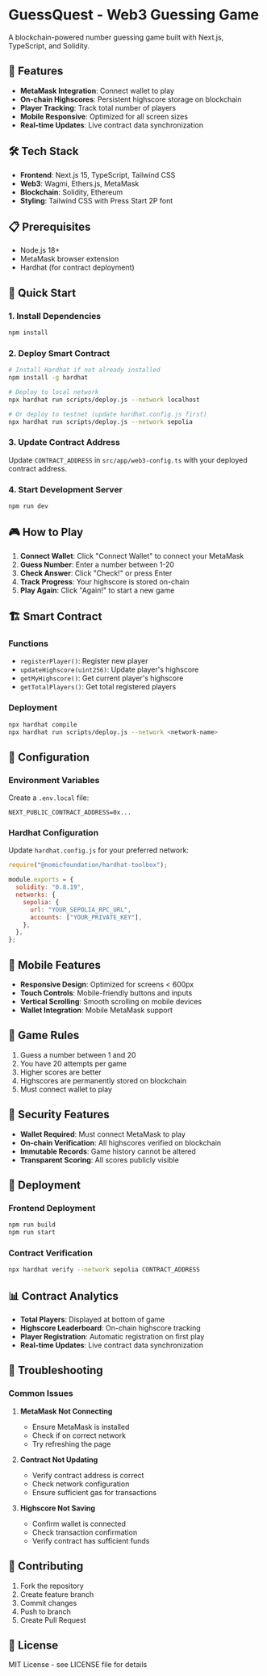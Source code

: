 # GuessQuest - Web3 Guessing Game

A blockchain-powered number guessing game built with Next.js, TypeScript, and Solidity.

## 🚀 Features

- **MetaMask Integration**: Connect wallet to play
- **On-chain Highscores**: Persistent highscore storage on blockchain
- **Player Tracking**: Track total number of players
- **Mobile Responsive**: Optimized for all screen sizes
- **Real-time Updates**: Live contract data synchronization

## 🛠️ Tech Stack

- **Frontend**: Next.js 15, TypeScript, Tailwind CSS
- **Web3**: Wagmi, Ethers.js, MetaMask
- **Blockchain**: Solidity, Ethereum
- **Styling**: Tailwind CSS with Press Start 2P font

## 📋 Prerequisites

- Node.js 18+
- MetaMask browser extension
- Hardhat (for contract deployment)

## 🚀 Quick Start

### 1. Install Dependencies

```bash
npm install
```

### 2. Deploy Smart Contract

```bash
# Install Hardhat if not already installed
npm install -g hardhat

# Deploy to local network
npx hardhat run scripts/deploy.js --network localhost

# Or deploy to testnet (update hardhat.config.js first)
npx hardhat run scripts/deploy.js --network sepolia
```

### 3. Update Contract Address

Update `CONTRACT_ADDRESS` in `src/app/web3-config.ts` with your deployed contract address.

### 4. Start Development Server

```bash
npm run dev
```

## 🎮 How to Play

1. **Connect Wallet**: Click "Connect Wallet" to connect your MetaMask
2. **Guess Number**: Enter a number between 1-20
3. **Check Answer**: Click "Check!" or press Enter
4. **Track Progress**: Your highscore is stored on-chain
5. **Play Again**: Click "Again!" to start a new game

## 🏗️ Smart Contract

### Functions

- `registerPlayer()`: Register new player
- `updateHighscore(uint256)`: Update player's highscore
- `getMyHighscore()`: Get current player's highscore
- `getTotalPlayers()`: Get total registered players

### Deployment

```bash
npx hardhat compile
npx hardhat run scripts/deploy.js --network <network-name>
```

## 🔧 Configuration

### Environment Variables

Create a `.env.local` file:

```env
NEXT_PUBLIC_CONTRACT_ADDRESS=0x...
```

### Hardhat Configuration

Update `hardhat.config.js` for your preferred network:

```javascript
require("@nomicfoundation/hardhat-toolbox");

module.exports = {
  solidity: "0.8.19",
  networks: {
    sepolia: {
      url: "YOUR_SEPOLIA_RPC_URL",
      accounts: ["YOUR_PRIVATE_KEY"],
    },
  },
};
```

## 📱 Mobile Features

- **Responsive Design**: Optimized for screens < 600px
- **Touch Controls**: Mobile-friendly buttons and inputs
- **Vertical Scrolling**: Smooth scrolling on mobile devices
- **Wallet Integration**: Mobile MetaMask support

## 🎯 Game Rules

1. Guess a number between 1 and 20
2. You have 20 attempts per game
3. Higher scores are better
4. Highscores are permanently stored on blockchain
5. Must connect wallet to play

## 🔐 Security Features

- **Wallet Required**: Must connect MetaMask to play
- **On-chain Verification**: All highscores verified on blockchain
- **Immutable Records**: Game history cannot be altered
- **Transparent Scoring**: All scores publicly visible

## 🚀 Deployment

### Frontend Deployment

```bash
npm run build
npm run start
```

### Contract Verification

```bash
npx hardhat verify --network sepolia CONTRACT_ADDRESS
```

## 📊 Contract Analytics

- **Total Players**: Displayed at bottom of game
- **Highscore Leaderboard**: On-chain highscore tracking
- **Player Registration**: Automatic registration on first play
- **Real-time Updates**: Live contract data synchronization

## 🐛 Troubleshooting

### Common Issues

1. **MetaMask Not Connecting**

   - Ensure MetaMask is installed
   - Check if on correct network
   - Try refreshing the page

2. **Contract Not Updating**

   - Verify contract address is correct
   - Check network configuration
   - Ensure sufficient gas for transactions

3. **Highscore Not Saving**
   - Confirm wallet is connected
   - Check transaction confirmation
   - Verify contract has sufficient funds

## 🤝 Contributing

1. Fork the repository
2. Create feature branch
3. Commit changes
4. Push to branch
5. Create Pull Request

## 📄 License

MIT License - see LICENSE file for details
